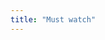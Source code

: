 ```yaml
---
title: "Must watch"
---
```

<style>

	.base-body {max-width:90%;}
	.fl  {margin-bottom: 0px !important}

</style>

<a href="https://m.imdb.com/title/tt0266697/" class="fl w-50 w-25-l link overflow-hidden">
<div role="img" aria-label="Kill-Bill vol. 1" class="grow aspect-ratio--4x6 " style="background: url(/movies/kill-bill.jpg) no-repeat center center; background-size: cover;"></div>
</a>

<a href='https://images-na.ssl-images-amazon.com/images/I/81aq7tQr2oL._SL1500_.jpg' class='fl w-50 w-25-l link overflow-hidden'>
<div role='img' aria-label='Inglorious Basterds' class='grow aspect-ratio--4x6' style='background: url(/movies/basterds.png) no-repeat center center; background-size: cover;'></div>
</a>

<a href='https://i.pinimg.com/originals/d1/07/d2/d107d2b2ef7dbacc63012e1d624d536c.jpg' class='fl w-50 w-25-l link overflow-hidden'>
<div role='img' aria-label='Ex Machina' class='grow aspect-ratio--4x6' style='background: url(/movies/machina.jpg) no-repeat center center; background-size: cover;'></div>
</a>

<a href='https://i.pinimg.com/originals/ea/45/d1/ea45d16bf4d6c204d0386ae511658bf0.jpg' class='fl w-50 w-25-l link overflow-hidden'>
<div role='img' aria-label='Kill Bill vol. 2' class='grow aspect-ratio--4x6' style='background: url(/movies/kill-bill-2.jpg) no-repeat center center; background-size: cover;'></div>
</a>

<a href='http://www.flore-maquin.com/wp-content/uploads/interstellar_72dpi1.jpg' class='fl w-50 w-25-l link overflow-hidden'>
<div role='img' aria-label='Interstellar' class='grow aspect-ratio--4x6' style='background: url(/movies/interstellar.jpg) no-repeat center center; background-size: cover;'></div>
</a>

<a href='http://images.fanpop.com/images/image_uploads/Movie-Poster-hitchhikers-guide-to-the-galaxy-543337_509_755.jpg' class='fl w-50 w-25-l link overflow-hidden'>
<div role='img' aria-label='Hitchhiker's guide to the galaxy' class='grow aspect-ratio--4x6' style='background: url(/movies/galaxy.jpg) no-repeat center center; background-size: cover;'></div>
</a>

<a href='https://mir-s3-cdn-cf.behance.net/project_modules/max_1200/ded95074820829.5c3b9d8f59a57.jpg' class='fl w-50 w-25-l link overflow-hidden'>
<div role='img' aria-label='Black Mirror: Bandersnatch' class='grow aspect-ratio--4x6' style='background: url(/movies/bandersnatch.jpg) no-repeat center center; background-size: cover;'></div>
</a>

















































































